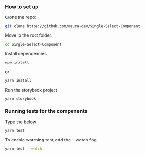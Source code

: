 ### How to set up

Clone the repo:

```bash
git clone https://github.com/maura-dev/Single-Select-Component

```

Move to the root folder:

```bash
cd Single-Select-Component

```

Install dependencies

```bash
npm install

```

or

```bash
yarn install

```

Run the storybook project

```bash
yarn storybook

```

### Running tests for the components

Type the below

```bash
yarn test

```

To enable watching test, add the --watch flag

```bash
yarn test --watch

```
